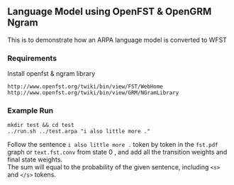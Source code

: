 ## Language Model using OpenFST & OpenGRM Ngram
This is to demonstrate how an ARPA language model is converted to WFST<br>

### Requirements
Install openfst & ngram library
```
http://www.openfst.org/twiki/bin/view/FST/WebHome
http://www.openfst.org/twiki/bin/view/GRM/NGramLibrary
```

### Example Run
```
mkdir test && cd test
../run.sh ../test.arpa "i also little more ." 
```
Follow the sentence `i also little more .` token by token in the `fst.pdf` graph or `text.fst.conv` from state 0
, and add all the transition weights and final state weights.<br>
 The sum will equal to the probability of the given sentence, including `<s>` and `</s>` tokens.
